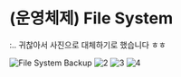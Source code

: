 # (운영체제) File System
:.. 귀찮아서 사진으로 대체하기로 했습니다 ㅎㅎ  

![File System Backup](https://github.com/Self-Driven-Development/TIL/assets/63008138/5dd6459a-cdf7-4ad8-9284-cc6d00a0e0d3)
![2](https://github.com/Self-Driven-Development/TIL/assets/63008138/1161b2ee-8e6a-4c0e-b10b-e548425798a3)
![3](https://github.com/Self-Driven-Development/TIL/assets/63008138/8613dcdf-de09-473c-94b6-8c01f208dc8b)
![4](https://github.com/Self-Driven-Development/TIL/assets/63008138/de9f05d5-8322-4815-a583-3e4589afc19f)
